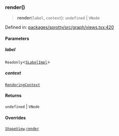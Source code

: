 
### render()

> **render**(`label`, `context`): `undefined` \| `VNode`

Defined in: [packages/sprotty/src/graph/views.tsx:420](https://github.com/eclipse-sprotty/sprotty/blob/f9b2433481cc27a1ac0c92d525a92039ae7f6c76/packages/sprotty/src/graph/views.tsx#L420)

#### Parameters

##### label

`Readonly`\<[`SLabelImpl`](../Class.SLabelImpl)\>

##### context

[`RenderingContext`](../Interface.RenderingContext)

#### Returns

`undefined` \| `VNode`

#### Overrides

[`ShapeView`](../Class.ShapeView).[`render`](../Class.ShapeView.md#render)
